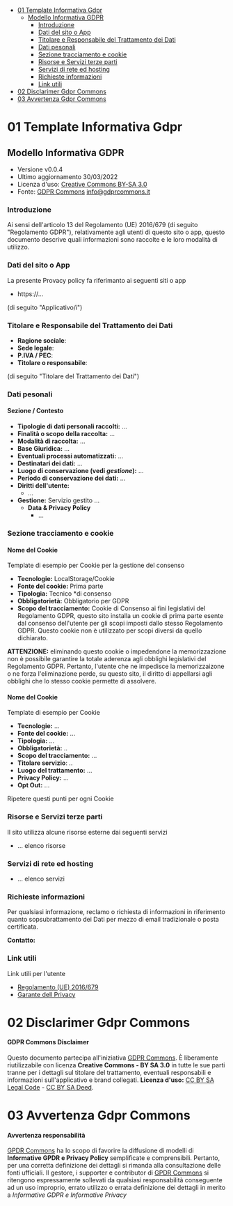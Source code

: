 <!-- START doctoc generated TOC please keep comment here to allow auto update -->
<!-- DON'T EDIT THIS SECTION, INSTEAD RE-RUN doctoc TO UPDATE -->


- [01 Template Informativa Gdpr](#01-template-informativa-gdpr)
  - [Modello Informativa GDPR](#modello-informativa-gdpr)
    - [Introduzione](#introduzione)
    - [Dati del sito o App](#dati-del-sito-o-app)
    - [Titolare e Responsabile del Trattamento dei Dati](#titolare-e-responsabile-del-trattamento-dei-dati)
    - [Dati pesonali](#dati-pesonali)
    - [Sezione tracciamento e cookie](#sezione-tracciamento-e-cookie)
    - [Risorse e Servizi terze parti](#risorse-e-servizi-terze-parti)
    - [Servizi di rete ed hosting](#servizi-di-rete-ed-hosting)
    - [Richieste informazioni](#richieste-informazioni)
    - [Link utili](#link-utili)
- [02 Disclarimer Gdpr Commons](#02-disclarimer-gdpr-commons)
- [03 Avvertenza Gdpr Commons](#03-avvertenza-gdpr-commons)

<!-- END doctoc generated TOC please keep comment here to allow auto update -->

# 01 Template Informativa Gdpr

## Modello Informativa GDPR

* Versione v0.0.4
* Ultimo aggiornamento 30/03/2022
* Licenza d'uso: [Creative Commons BY-SA 3.0](https://creativecommons.org/licenses/by-sa/3.0/deed.it)
* Fonte: [GDPR Commons](https://www.gdprcommons.it) <info@gdprcommons.it>

### Introduzione
Ai sensi dell'articolo 13 del Regolamento (UE) 2016/679 (di seguito "Regolamento GDPR"), relativamente agli utenti di questo sito o app, questo documento descrive quali informazioni sono raccolte e le loro modalità di utilizzo.

### Dati del sito o App 
La presente Provacy policy fa riferimanto ai seguenti siti o app

* https://...

(di seguito "Applicativo/i")

### Titolare e Responsabile del Trattamento dei Dati

* **Ragione sociale**: 
* **Sede legale**: 
* **P.IVA / PEC**:
* **Titolare o responsabile**:

(di seguito "Titolare del Trattamento dei Dati")

### Dati pesonali

#### Sezione / Contesto

* **Tipologie di dati personali raccolti:** ...
* **Finalità o scopo della raccolta:** ...
* **Modalità di raccolta:** ...
* **Base Giuridica:** ...
* **Eventuali processi automatizzati:** ...
* **Destinatari dei dati:** ...
* **Luogo di conservazione (vedi *gestione*):** ...
* **Periodo di conservazione dei dati:** ...
* **Diritti dell'utente:** 
	* ...
* **Gestione:** Servizio gestito ...
	* **Data & Privacy Policy**
		* ... 

### Sezione tracciamento e cookie

#### Nome del Cookie

Template di esempio per Cookie per la gestione del consenso

* **Tecnologie:** LocalStorage/Cookie
* **Fonte del cookie:** Prima parte
* **Tipologia:** Tecnico *di consenso
* **Obbligatorietà:** Obbligatorio per GDPR
* **Scopo del tracciamento:** Cookie di Consenso ai fini legislativi del Regolamento GDPR, questo sito installa un cookie di prima parte esente dal consenso dell'utente per gli scopi imposti dallo stesso Regolamento GDPR. Questo cookie non è utilizzato per scopi diversi da quello dichiarato.

**ATTENZIONE:** eliminando questo cookie o impedendone la memorizzazione non è possibile garantire la totale aderenza agli obblighi legislativi del Regolamento GDPR. Pertanto, l'utente che ne impedisce la memorizzaizone o ne forza l'eliminazione perde, su questo sito, il diritto di appellarsi agli obblighi che lo stesso cookie permette di assolvere.

#### Nome del Cookie

Template di esempio per Cookie

* **Tecnologie:** ...
* **Fonte del cookie:** ...
* **Tipologia:** ...
* **Obbligatorietà:** ..
* **Scopo del tracciamento:** ... 
* **Titolare servizio**: ..
* **Luogo del trattamento:** ... 
* **Privacy Policy:** ... 
* **Opt Out:** ...

Ripetere questi punti per ogni Cookie

### Risorse e Servizi terze parti

Il sito utilizza alcune risorse esterne dai seguenti servizi

* ... elenco risorse

### Servizi di rete ed hosting

* ... elenco servizi

### Richieste informazioni

Per qualsiasi informazione, reclamo o richiesta di informazioni in riferimento quanto sopsubrattamento dei Dati per mezzo di email tradizionale o posta certificata.

**Contatto:** 

### Link utili

Link utili per l'utente

* [Regolamento (UE) 2016/679](https://eur-lex.europa.eu/legal-content/IT/TXT/?uri=uriserv:OJ.L_.2016.119.01.0001.01.ITA&toc=OJ:L:2016:119:TOC)
* [Garante dell Privacy](https://www.garanteprivacy.it/)

# 02 Disclarimer Gdpr Commons

#### GDPR Commons Disclaimer

Questo documento partecipa all'iniziativa [GDPR Commons](https://www.gdprcommons.it). È liberamente riutilizzabile con licenza **Creative Commons - BY SA 3.0** in tutte le sue parti tranne per i dettagli sul titolare del trattamento, eventuali responsabili e informazioni sull'applicativo e brand collegati. **Licenza d'uso:** [CC BY SA Legal Code](https://creativecommons.org/licenses/by-sa/3.0/legalcode.it) - [CC BY SA Deed](https://creativecommons.org/licenses/by-sa/3.0/deed.it).
# 03 Avvertenza Gdpr Commons

#### Avvertenza responsabilità

[GPDR Commons](https://www.gdprcommons.it) ha lo scopo di favorire la diffusione di modelli di **Informative GPDR e Privacy Policy** semplificate e comprensibili. Pertanto, per una corretta definizione dei dettagli si rimanda alla consultazione delle fonti ufficiali. Il gestore, i supporter e contributor di [GPDR Commons](https://www.gdprcommons.it) si ritengono espressamente sollevati da qualsiasi responsabilità conseguente ad un uso improprio, errato utilizzo o errata definizione dei dettagli in merito a *Informative GDPR e Informative Privacy*